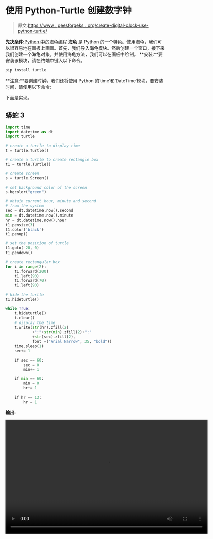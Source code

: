 # 使用 Python-Turtle 创建数字钟

> 原文:[https://www . geesforgeks . org/create-digital-clock-use-python-turtle/](https://www.geeksforgeeks.org/create-digital-clock-using-python-turtle/)

**先决条件:**[Python 中的海龟编程](https://www.geeksforgeeks.org/turtle-programming-python/)
[**海龟**](https://www.geeksforgeeks.org/turtle-programming-python/) 是 Python 的一个特色。使用海龟，我们可以很容易地在画板上画画。首先，我们导入海龟模块。然后创建一个窗口，接下来我们创建一个海龟对象，并使用海龟方法，我们可以在画板中绘制。
**安装:**要安装该模块，请在终端中键入以下命令。

```py
pip install turtle
```

**注意:**要创建时钟，我们还将使用 Python 的‘time’和‘DateTime’模块，要安装时间，请使用以下命令:

下面是实现。

## 蟒蛇 3

```py
import time
import datetime as dt
import turtle

# create a turtle to display time
t = turtle.Turtle()

# create a turtle to create rectangle box
t1 = turtle.Turtle()

# create screen
s = turtle.Screen()

# set background color of the screen
s.bgcolor("green")

# obtain current hour, minute and second
# from the system
sec = dt.datetime.now().second
min = dt.datetime.now().minute
hr = dt.datetime.now().hour
t1.pensize(3)
t1.color('black')
t1.penup()

# set the position of turtle
t1.goto(-20, 0)
t1.pendown()

# create rectangular box
for i in range(2):
    t1.forward(200)
    t1.left(90)
    t1.forward(70)
    t1.left(90)

# hide the turtle
t1.hideturtle()

while True:
    t.hideturtle()
    t.clear()
    # display the time
    t.write(str(hr).zfill(2)
            +":"+str(min).zfill(2)+":"
            +str(sec).zfill(2),
            font =("Arial Narrow", 35, "bold"))
    time.sleep(1)
    sec+= 1

    if sec == 60:
        sec = 0
        min+= 1

    if min == 60:
        min = 0
        hr+= 1

    if hr == 13:
        hr = 1
```

**输出:**

<video class="wp-video-shortcode" id="video-430449-1" width="640" height="360" preload="metadata" controls=""><source type="video/webm" src="https://media.geeksforgeeks.org/wp-content/uploads/20200612210551/python-digital-clock-turtle.webm?_=1">[https://media.geeksforgeeks.org/wp-content/uploads/20200612210551/python-digital-clock-turtle.webm](https://media.geeksforgeeks.org/wp-content/uploads/20200612210551/python-digital-clock-turtle.webm)</video>